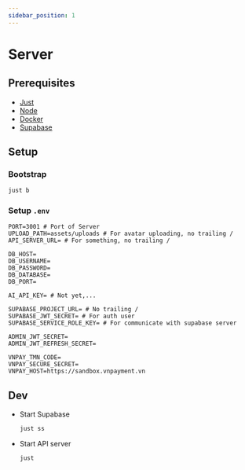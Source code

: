 ```yaml
---
sidebar_position: 1
---
```


# Server

## Prerequisites

- [Just](https://github.com/casey/just)
- [Node](https://nodejs.org/en)
- [Docker](https://www.docker.com/)
- [Supabase](https://supabase.com/docs/guides/local-development)

## Setup

### Bootstrap

```sh
just b
```

### Setup `.env`

```env
PORT=3001 # Port of Server
UPLOAD_PATH=assets/uploads # For avatar uploading, no trailing /
API_SERVER_URL= # For something, no trailing /

DB_HOST=
DB_USERNAME=
DB_PASSWORD=
DB_DATABASE=
DB_PORT=

AI_API_KEY= # Not yet,...

SUPABASE_PROJECT_URL= # No trailing /
SUPABASE_JWT_SECRET= # For auth user
SUPABASE_SERVICE_ROLE_KEY= # For communicate with supabase server

ADMIN_JWT_SECRET=
ADMIN_JWT_REFRESH_SECRET=

VNPAY_TMN_CODE=
VNPAY_SECURE_SECRET=
VNPAY_HOST=https://sandbox.vnpayment.vn
```

## Dev

- Start Supabase
  ```sh
  just ss
  ```
- Start API server
  ```sh
  just
  ```
